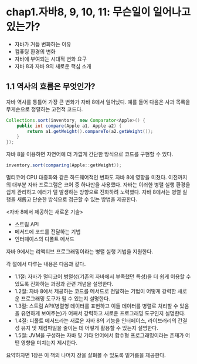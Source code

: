 # chap1.자바8, 9, 10, 11: 무슨일이 일어나고 있는가?

- 자바가 거듭 변화하는 이유
- 컴퓨팅 환경의 변화
- 자바에 부여되는 시대적 변화 요구
- 자바 8과 자바 9의 새로운 핵심 소개

## 1.1 역사의 흐름은 무엇인가?

자바 역사를 통틀어 가장 큰 변화가 자바 8에서 일어닜디. 예를 들어 다음은 사과 목록을 무게순으로 정렬하는 고전적 코드다.

``` java
Collections.sort(inventory, new Comparator<Apple>() {
    public int compare(Apple a1, Apple a2) {
        return a1.getWeight().compareTo(a2.getWeight());
    }
});
```

자바 8을 이용하면 자연어에 더 가깝게 간단한 방식으로 코드를 구현할 수 있다.
``` java
inventory.sort(comparing(Apple::getWeight));
```

멀티코어 CPU 대중화와 같은 하드웨어적인 변화도 자바 8에 영향을 미쳤다. 이전까지의 대부분 자바 프로그램은 코어 중 하나만을 사용했다. 자바는 이러한 병렬 실행 환경을 쉽게 관리하고 에러가 덜 발생하는 방향으로 진화하려 노력했다.
자바 8에서는 병렬 실행을 새롭고 단순한 방식으로 접근할 수 있는 방법을 제공한다.

<자바 8에서 제공하는 새로운 기술>
- 스트림 API
- 메서드에 코드를 전달하는 기법
- 인터페이스의 디폴트 메서드

자바 9에서는 리액티브 프로그래밍이라는 병렬 실행 기법을 지원한다.

각 절에서 다루는 내용은 다음과 같다.

- 1.1절: 자바가 멀티코어 병렬성(기존의 자바에서 부족했던 특성)을 더 쉽게 이용할 수 있도록 진화하는 과정과 관련 개념을 설명한다.
- 1.2절: 자바 8에서 제공하는 코드를 메서드로 전달하는 기법이 어떻게 강력한 새로운 프로그래밍 도구가 될 수 있는지 설명한다.
- 1.3절: 스트림 API(병렬형 데이터를 표현하고 이들 데이터를 병렬로 처리할 수 있음을 유연하게 보여주는)가 어째서 강력하고 새로운 프로그래밍 도구인지 설명한다.
- 1.4절: 디폴트 메서드라는 새로운 자바 8의 기능을 인터페이스, 라이브러리의 간결성 유지 및 재컴파일을 줄이는 데 어떻게 활용할 수 있는지 설명한다.
- 1.5절: JVM을 구성하는 자바 및 기타 언어에서 함수형 프로그래밍이라는 존재가 어떤 영향을 미치는지 제시한다.

요약하자면 1장은 이 책의 나머지 장을 살펴볼 수 있도록 밑거름을 제공한다.

